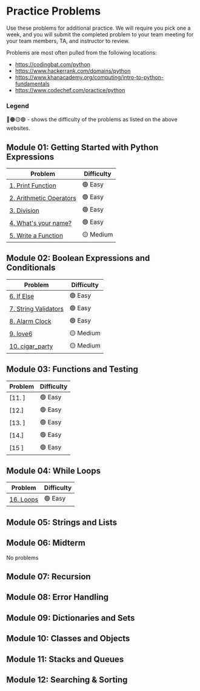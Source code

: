 # Practice Problems

Use these problems for additional practice. We will require you pick one a week, and you will submit the completed problem to your team meeting for your team members, TA, and instructor to review. 

Problems are most often pulled from the following locations:
* https://codingbat.com/python
* https://www.hackerrank.com/domains/python
* https://www.khanacademy.org/computing/intro-to-python-fundamentals 
* https://www.codechef.com/practice/python

### Legend
🔴🟠🟡🟢  - shows the difficulty of the problems as listed on the above websites. 

## Module 01: Getting Started with Python Expressions

| Problem  | Difficulty |
| -------- | ---------- |
| [1. Print Function] | 🟢 Easy |
| [2. Arithmetic Operators ] | 🟢 Easy |
| [3. Division] | 🟢 Easy |
| [4. What's your name?] | 🟢 Easy |
| [5. Write a Function] | 🟡 Medium |


## Module 02: Boolean Expressions and Conditionals
| Problem  | Difficulty |
| -------- | ---------- |
| [6. If Else] | 🟢 Easy |
| [7. String Validators] | 🟢 Easy |
| [8. Alarm Clock ] | 🟢 Easy |
| [9. love6 ] | 🟡 Medium |
| [10. cigar_party] | 🟡 Medium |

## Module 03: Functions and Testing
| Problem  | Difficulty |
| -------- | ---------- |
| [11. ] | 🟢 Easy |
| [12.] | 🟢 Easy |
| [13. ] | 🟢 Easy |
| [14.] | 🟢 Easy |
| [15 ] | 🟢 Easy |


## Module 04: While Loops
| Problem  | Difficulty |
| -------- | ---------- |
| [16. Loops] | 🟢 Easy |

## Module 05:  Strings and Lists


## Module 06: Midterm
No problems


## Module 07: Recursion

## Module 08: Error Handling


## Module 09: Dictionaries and Sets


## Module 10: Classes and Objects

## Module 11: Stacks and Queues

## Module 12: Searching & Sorting

<!-- Auto Reference -->
[1. Print Function]: https://www.hackerrank.com/challenges/python-print/problem?isFullScreen=true
[2. Arithmetic Operators]: https://www.hackerrank.com/challenges/python-arithmetic-operators/problem?isFullScreen=true
[3. Division]: https://www.hackerrank.com/challenges/python-division/problem?isFullScreen=true
[4. What's your name?]: https://www.hackerrank.com/challenges/whats-your-name/problem?isFullScreen=true
[5. Write a Function]: https://www.hackerrank.com/challenges/whats-your-name/problem?isFullScreen=true
[6. If Else]: https://www.hackerrank.com/challenges/py-if-else/problem?isFullScreen=true
[7. String Validators]: https://www.hackerrank.com/challenges/string-validators/problem?isFullScreen=true 
[8. Alarm Clock]: https://codingbat.com/prob/p119867
[9. love6]: https://codingbat.com/prob/p119867
[10. cigar_party]: https://codingbat.com/prob/p195669
[16. Loops]: https://www.hackerrank.com/challenges/python-loops/problem?isFullScreen=true
